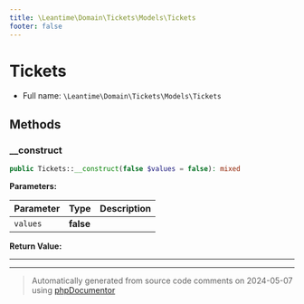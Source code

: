 ```yaml
---
title: \Leantime\Domain\Tickets\Models\Tickets
footer: false
---
```


# Tickets





* Full name: `\Leantime\Domain\Tickets\Models\Tickets`



## Methods

### __construct



```php
public Tickets::__construct(false $values = false): mixed
```








**Parameters:**

| Parameter | Type | Description |
|-----------|------|-------------|
| `values` | **false** |  |


**Return Value:**





---


---
> Automatically generated from source code comments on 2024-05-07 using [phpDocumentor](http://www.phpdoc.org/)

